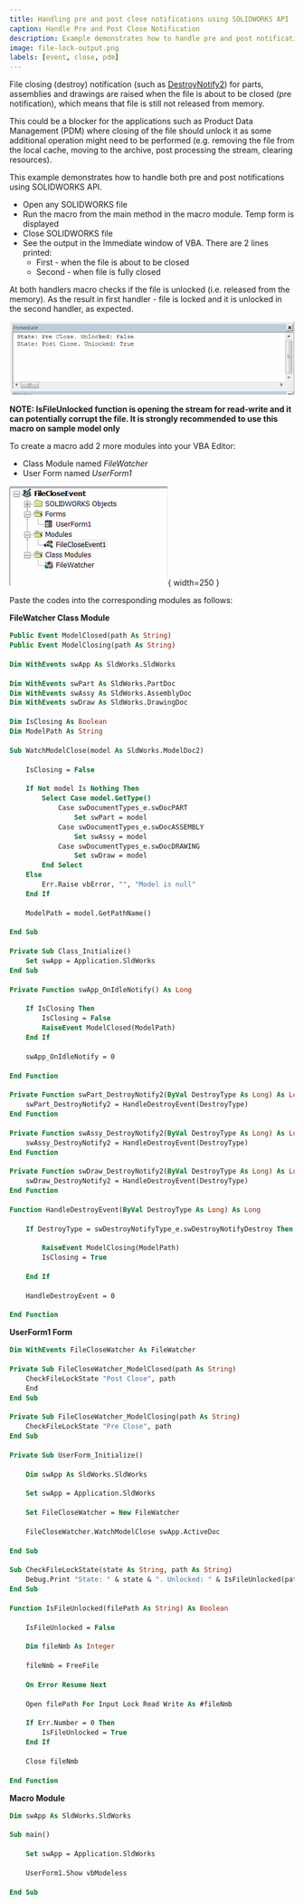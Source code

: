 ```yaml
---
title: Handling pre and post close notifications using SOLIDWORKS API
caption: Handle Pre and Post Close Notification
description: Example demonstrates how to handle pre and post notification of file closing using SOLIDWORKS API
image: file-lock-output.png
labels: [event, close, pdm]
---
```

File closing (destroy) notification (such as [DestroyNotify2](https://help.solidworks.com/2017/english/api/sldworksapi/SOLIDWORKS.Interop.sldworks~SOLIDWORKS.Interop.sldworks.DAssemblyDocEvents_DestroyNotify2EventHandler.html)) for parts, assemblies and drawings are raised when the file is about to be closed (pre notification), which means that file is still not released from memory.

This could be a blocker for the applications such as Product Data Management (PDM) where closing of the file should unlock it as some additional operation might need to be performed (e.g. removing the file from the local cache, moving to the archive, post processing the stream, clearing resources).

This example demonstrates how to handle both pre and post notifications using SOLIDWORKS API.

* Open any SOLIDWORKS file
* Run the macro from the main method in the macro module. Temp form is displayed
* Close SOLIDWORKS file
* See the output in the Immediate window of VBA. There are 2 lines printed:
    * First - when the file is about to be closed
    * Second - when file is fully closed

At both handlers macro checks if the file is unlocked (i.e. released from the memory). As the result in first handler - file is locked and it is unlocked in the second handler, as expected.

![Output results of the file closing](file-lock-output.png)

**NOTE: IsFileUnlocked function is opening the stream for read-write and it can potentially corrupt the file. It is strongly recommended to use this macro on sample model only**

To create a macro add 2 more modules into your VBA Editor:

* Class Module named *FileWatcher* 
* User Form named *UserForm1*

![VBA Macro solution tree](macro-solution.png){ width=250 }

Paste the codes into the corresponding modules as follows:

**FileWatcher Class Module**
~~~ vb
Public Event ModelClosed(path As String)
Public Event ModelClosing(path As String)
                         
Dim WithEvents swApp As SldWorks.SldWorks

Dim WithEvents swPart As SldWorks.PartDoc
Dim WithEvents swAssy As SldWorks.AssemblyDoc
Dim WithEvents swDraw As SldWorks.DrawingDoc

Dim IsClosing As Boolean
Dim ModelPath As String

Sub WatchModelClose(model As SldWorks.ModelDoc2)
    
    IsClosing = False
        
    If Not model Is Nothing Then
        Select Case model.GetType()
            Case swDocumentTypes_e.swDocPART
                Set swPart = model
            Case swDocumentTypes_e.swDocASSEMBLY
                Set swAssy = model
            Case swDocumentTypes_e.swDocDRAWING
                Set swDraw = model
        End Select
    Else
        Err.Raise vbError, "", "Model is null"
    End If
    
    ModelPath = model.GetPathName()
    
End Sub

Private Sub Class_Initialize()
    Set swApp = Application.SldWorks
End Sub

Private Function swApp_OnIdleNotify() As Long
    
    If IsClosing Then
        IsClosing = False
        RaiseEvent ModelClosed(ModelPath)
    End If
    
    swApp_OnIdleNotify = 0
    
End Function

Private Function swPart_DestroyNotify2(ByVal DestroyType As Long) As Long
    swPart_DestroyNotify2 = HandleDestroyEvent(DestroyType)
End Function

Private Function swAssy_DestroyNotify2(ByVal DestroyType As Long) As Long
    swAssy_DestroyNotify2 = HandleDestroyEvent(DestroyType)
End Function

Private Function swDraw_DestroyNotify2(ByVal DestroyType As Long) As Long
    swDraw_DestroyNotify2 = HandleDestroyEvent(DestroyType)
End Function

Function HandleDestroyEvent(ByVal DestroyType As Long) As Long
    
    If DestroyType = swDestroyNotifyType_e.swDestroyNotifyDestroy Then
        
        RaiseEvent ModelClosing(ModelPath)
        IsClosing = True
                
    End If
    
    HandleDestroyEvent = 0
    
End Function
~~~



**UserForm1 Form**
~~~ vb
Dim WithEvents FileCloseWatcher As FileWatcher

Private Sub FileCloseWatcher_ModelClosed(path As String)
    CheckFileLockState "Post Close", path
    End
End Sub

Private Sub FileCloseWatcher_ModelClosing(path As String)
    CheckFileLockState "Pre Close", path
End Sub

Private Sub UserForm_Initialize()
    
    Dim swApp As SldWorks.SldWorks
    
    Set swApp = Application.SldWorks

    Set FileCloseWatcher = New FileWatcher
    
    FileCloseWatcher.WatchModelClose swApp.ActiveDoc

End Sub

Sub CheckFileLockState(state As String, path As String)
    Debug.Print "State: " & state & ". Unlocked: " & IsFileUnlocked(path)
End Sub

Function IsFileUnlocked(filePath As String) As Boolean
    
    IsFileUnlocked = False
    
    Dim fileNmb As Integer
    
    fileNmb = FreeFile
    
    On Error Resume Next
    
    Open filePath For Input Lock Read Write As #fileNmb
    
    If Err.Number = 0 Then
        IsFileUnlocked = True
    End If
    
    Close fileNmb
    
End Function
~~~



**Macro Module**
~~~ vb
Dim swApp As SldWorks.SldWorks

Sub main()

    Set swApp = Application.SldWorks
    
    UserForm1.Show vbModeless
    
End Sub
~~~


